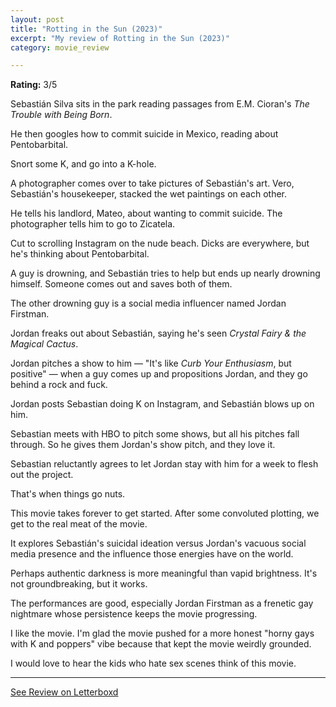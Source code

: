 ```yaml
---
layout: post
title: "Rotting in the Sun (2023)"
excerpt: "My review of Rotting in the Sun (2023)"
category: movie_review

---
```


**Rating:** 3/5

Sebastián Silva sits in the park reading passages from E.M. Cioran's <i>The Trouble with Being Born</i>.

He then googles how to commit suicide in Mexico, reading about Pentobarbital.

Snort some K, and go into a K-hole.

A photographer comes over to take pictures of Sebastián's art. Vero, Sebastián's housekeeper, stacked the wet paintings on each other.

He tells his landlord, Mateo, about wanting to commit suicide. The photographer tells him to go to Zicatela.

Cut to scrolling Instagram on the nude beach. Dicks are everywhere, but he's thinking about Pentobarbital.

A guy is drowning, and Sebastián tries to help but ends up nearly drowning himself. Someone comes out and saves both of them.

The other drowning guy is a social media influencer named Jordan Firstman.

Jordan freaks out about Sebastián, saying he's seen <i>Crystal Fairy & the Magical Cactus</i>.

Jordan pitches a show to him — "It's like <i>Curb Your Enthusiasm</i>, but positive" — when a guy comes up and propositions Jordan, and they go behind a rock and fuck.

Jordan posts Sebastian doing K on Instagram, and Sebastián blows up on him.

Sebastian meets with HBO to pitch some shows, but all his pitches fall through. So he gives them Jordan's show pitch, and they love it.

Sebastian reluctantly agrees to let Jordan stay with him for a week to flesh out the project.

That's when things go nuts.

This movie takes forever to get started. After some convoluted plotting, we get to the real meat of the movie.

It explores Sebastián's suicidal ideation versus Jordan's vacuous social media presence and the influence those energies have on the world.

Perhaps authentic darkness is more meaningful than vapid brightness. It's not groundbreaking, but it works.

The performances are good, especially Jordan Firstman as a frenetic gay nightmare whose persistence keeps the movie progressing.

I like the movie. I'm glad the movie pushed for a more honest "horny gays with K and poppers" vibe because that kept the movie weirdly grounded.

I would love to hear the kids who hate sex scenes think of this movie.

<hr>

[See Review on Letterboxd](https://boxd.it/5g9g6h)
